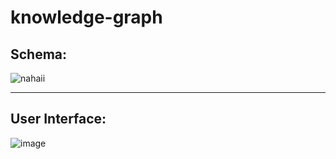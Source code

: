 # knowledge-graph

## Schema:
![nahaii](https://user-images.githubusercontent.com/45791009/220120359-c13814a0-d603-467a-a795-c8921f9d9266.png)

---

## User Interface:
![image](https://user-images.githubusercontent.com/45791009/220368845-ac7d52e5-64ee-4d5a-bbeb-1eaa67f5ece1.png)

